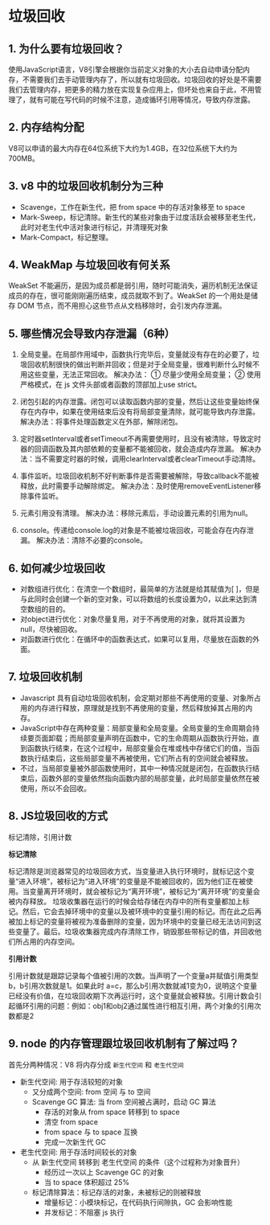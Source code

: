# 垃圾回收

## 1. 为什么要有垃圾回收？

使用JavaScript语言，V8引擎会根据你当前定义对象的大小去自动申请分配内存，不需要我们去手动管理内存了，所以就有垃圾回收。垃圾回收的好处是不需要我们去管理内存，把更多的精力放在实现复杂应用上，但坏处也来自于此，不用管理了，就有可能在写代码的时候不注意，造成循环引用等情况，导致内存泄露。

## 2. 内存结构分配

V8可以申请的最大内存在64位系统下大约为1.4GB，在32位系统下大约为700MB。

## 3. v8 中的垃圾回收机制分为三种

+ Scavenge，工作在新生代，把 from space 中的存活对象移至 to space
+ Mark-Sweep，标记清除。新生代的某些对象由于过度活跃会被移至老生代，此时对老生代中活对象进行标记，并清理死对象
+ Mark-Compact，标记整理。

## 4. WeakMap 与垃圾回收有何关系

WeakSet 不能遍历，是因为成员都是弱引用，随时可能消失，遍历机制无法保证成员的存在，很可能刚刚遍历结束，成员就取不到了。WeakSet 的一个用处是储存 DOM 节点，而不用担心这些节点从文档移除时，会引发内存泄漏。

## 5. 哪些情况会导致内存泄漏（6种）

1. 全局变量。在局部作用域中，函数执行完毕后，变量就没有存在的必要了，垃圾回收机制很快的做出判断并回收；但是对于全局变量，很难判断什么时候不用这些变量，无法正常回收。
解决办法：
① 尽量少使用全局变量；
② 使用严格模式，在 js 文件头部或者函数的顶部加上use strict。

2. 闭包引起的内存泄露。闭包可以读取函数内部的变量，然后让这些变量始终保存在内存中，如果在使用结束后没有将局部变量清除，就可能导致内存泄露。
解决办法：将事件处理函数定义在外部，解除闭包。

3. 定时器setInterval或者setTimeout不再需要使用时，且没有被清除，导致定时器的回调函数及其内部依赖的变量都不能被回收，就会造成内存泄漏。
解决办法：当不需要定时器的时候，调用clearInterval或者clearTimeout手动清除。

4. 事件监听。垃圾回收机制不好判断事件是否需要被解除，导致callback不能被释放，此时需要手动解除绑定。
解决办法：及时使用removeEventListener移除事件监听。

5. 元素引用没有清理。
解决办法：移除元素后，手动设置元素的引用为null。

6. console。传递给console.log的对象是不能被垃圾回收，可能会存在内存泄漏。
解决办法：清除不必要的console。

## 6. 如何减少垃圾回收

+ 对数组进行优化：在清空一个数组时，最简单的方法就是给其赋值为[ ]，但是与此同时会创建一个新的空对象，可以将数组的长度设置为0，以此来达到清空数组的目的。
+ 对object进行优化：对象尽量复用，对于不再使用的对象，就将其设置为null，尽快被回收。
+ 对函数进行优化：在循环中的函数表达式，如果可以复用，尽量放在函数的外面。

## 7. 垃圾回收机制

+ Javascript 具有自动垃圾回收机制，会定期对那些不再使用的变量、对象所占用的内存进行释放，原理就是找到不再使用的变量，然后释放掉其占用的内存。
+ JavaScript中存在两种变量：局部变量和全局变量。全局变量的生命周期会持续要页面卸载；而局部变量声明在函数中，它的生命周期从函数执行开始，直到函数执行结束，在这个过程中，局部变量会在堆或栈中存储它们的值，当函数执行结束后，这些局部变量不再被使用，它们所占有的空间就会被释放。
+ 不过，当局部变量被外部函数使用时，其中一种情况就是闭包，在函数执行结束后，函数外部的变量依然指向函数内部的局部变量，此时局部变量依然在被使用，所以不会回收。

## 8. JS垃圾回收的方式

标记清除，引用计数

**标记清除**

标记清除是浏览器常见的垃圾回收方式，当变量进入执行环境时，就标记这个变量“进入环境”，被标记为“进入环境”的变量是不能被回收的，因为他们正在被使用。当变量离开环境时，就会被标记为“离开环境”，被标记为“离开环境”的变量会被内存释放。
垃圾收集器在运行的时候会给存储在内存中的所有变量都加上标记。然后，它会去掉环境中的变量以及被环境中的变量引用的标记。而在此之后再被加上标记的变量将被视为准备删除的变量，因为环境中的变量已经无法访问到这些变量了。最后。垃圾收集器完成内存清除工作，销毁那些带标记的值，并回收他们所占用的内存空间。

**引用计数**

引用计数就是跟踪记录每个值被引用的次数。当声明了一个变量a并赋值引用类型b，b引用次数就是1。如果此时 a=c，那么b引用次数就减1变为0，说明这个变量已经没有价值，在垃圾回收期下次再运行时，这个变量就会被释放。引用计数会引起循环引用的问题：例如：obj1和obj2通过属性进行相互引用，两个对象的引用次数都是2

## 9. node 的内存管理跟垃圾回收机制有了解过吗？

首先分两种情况：V8 将内存分成 `新生代空间` 和 `老生代空间`

+ 新生代空间: 用于存活较短的对象
  + 又分成两个空间: from 空间 与 to 空间
  + Scavenge GC 算法: 当 from 空间被占满时，启动 GC 算法
    - 存活的对象从 from space 转移到 to space
    - 清空 from space
    - from space 与 to space 互换
    - 完成一次新生代 GC
+ 老生代空间: 用于存活时间较长的对象
  + 从 新生代空间 转移到 老生代空间 的条件（这个过程称为对象晋升）
    - 经历过一次以上 Scavenge GC 的对象
    - 当 to space 体积超过 25%
  + 标记清除算法：标记存活的对象，未被标记的则被释放
    - 增量标记：小模块标记，在代码执行间隙执，GC 会影响性能
    - 并发标记：不阻塞 js 执行
